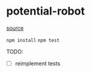 # potential-robot
[source](https://github.com/koralabs/handles-personalization/tree/master/simple_example_wth_tests)

`npm install`
`npm test`

TODO:
- [ ] reimplement tests
